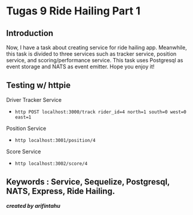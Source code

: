 # Tugas 9 Ride Hailing Part 1

## Introduction
Now, I have a task about creating service for ride hailing app. Meanwhile, this task is divided to three services such as tracker service, position service, and scoring/performance service. This task uses Postgresql as event storage and NATS as event emitter.
Hope you enjoy it!  

## Testing w/ httpie
Driver Tracker Service

- `http POST localhost:3000/track rider_id=4 north=1 south=0 west=0 east=1`

Position Service
- `http localhost:3001/position/4`

Score Service
- `http localhost:3002/score/4`

Keywords : Service, Sequelize, Postgresql, NATS, Express, Ride Hailing.
---
***created by arifintahu***
